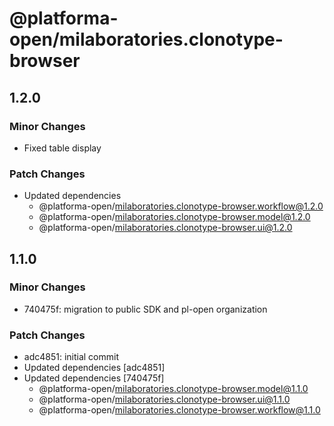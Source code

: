 # @platforma-open/milaboratories.clonotype-browser

## 1.2.0

### Minor Changes

- Fixed table display

### Patch Changes

- Updated dependencies
  - @platforma-open/milaboratories.clonotype-browser.workflow@1.2.0
  - @platforma-open/milaboratories.clonotype-browser.model@1.2.0
  - @platforma-open/milaboratories.clonotype-browser.ui@1.2.0

## 1.1.0

### Minor Changes

- 740475f: migration to public SDK and pl-open organization

### Patch Changes

- adc4851: initial commit
- Updated dependencies [adc4851]
- Updated dependencies [740475f]
  - @platforma-open/milaboratories.clonotype-browser.model@1.1.0
  - @platforma-open/milaboratories.clonotype-browser.ui@1.1.0
  - @platforma-open/milaboratories.clonotype-browser.workflow@1.1.0
